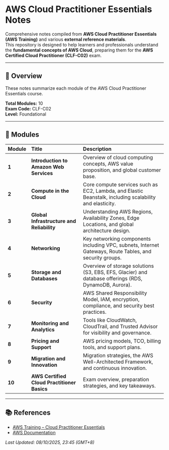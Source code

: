 # AWS Cloud Practitioner Essentials Notes

Comprehensive notes compiled from **AWS Cloud Practitioner Essentials (AWS Training)** and various **external reference materials**.  
This repository is designed to help learners and professionals understand the **fundamental concepts of AWS Cloud**, preparing them for the **AWS Certified Cloud Practitioner (CLF-C02)** exam.

---

## 📘 Overview

These notes summarize each module of the AWS Cloud Practitioner Essentials course.  

**Total Modules:** 10  
**Exam Code:** CLF-C02  
**Level:** Foundational  

---

## 📂 Modules

| Module | Title | Description |
|:-------|:-------|:-------------|
| **1** | **Introduction to Amazon Web Services** | Overview of cloud computing concepts, AWS value proposition, and global customer base. |
| **2** | **Compute in the Cloud** | Core compute services such as EC2, Lambda, and Elastic Beanstalk, including scalability and elasticity. |
| **3** | **Global Infrastructure and Reliability** | Understanding AWS Regions, Availability Zones, Edge Locations, and global architecture design. |
| **4** | **Networking** | Key networking components including VPC, subnets, Internet Gateways, Route Tables, and security groups. |
| **5** | **Storage and Databases** | Overview of storage solutions (S3, EBS, EFS, Glacier) and database offerings (RDS, DynamoDB, Aurora). |
| **6** | **Security** | AWS Shared Responsibility Model, IAM, encryption, compliance, and security best practices. |
| **7** | **Monitoring and Analytics** | Tools like CloudWatch, CloudTrail, and Trusted Advisor for visibility and governance. |
| **8** | **Pricing and Support** | AWS pricing models, TCO, billing tools, and support plans. |
| **9** | **Migration and Innovation** | Migration strategies, the AWS Well-Architected Framework, and continuous innovation. |
| **10** | **AWS Certified Cloud Practitioner Basics** | Exam overview, preparation strategies, and key takeaways. |


---

## 📚 References

- [AWS Training – Cloud Practitioner Essentials](https://aws.amazon.com/training/digital/aws-cloud-practitioner-essentials/)
- [AWS Documentation](https://docs.aws.amazon.com/)


*Last Updated: 08/10/2025, 23:45 (GMT+8)*
